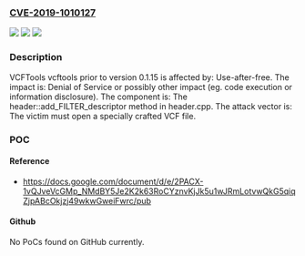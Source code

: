 ### [CVE-2019-1010127](https://cve.mitre.org/cgi-bin/cvename.cgi?name=CVE-2019-1010127)
![](https://img.shields.io/static/v1?label=Product&message=vcftools&color=blue)
![](https://img.shields.io/static/v1?label=Version&message=%3C%200.1.15%20&color=brightgreen)
![](https://img.shields.io/static/v1?label=Vulnerability&message=Use-after-free&color=brightgreen)

### Description

VCFTools vcftools prior to version 0.1.15 is affected by: Use-after-free. The impact is: Denial of Service or possibly other impact (eg. code execution or information disclosure). The component is: The header::add_FILTER_descriptor method in header.cpp. The attack vector is: The victim must open a specially crafted VCF file.

### POC

#### Reference
- https://docs.google.com/document/d/e/2PACX-1vQJveVcGMp_NMdBY5Je2K2k63RoCYznvKjJk5u1wJRmLotvwQkG5qiqZjpABcOkjzj49wkwGweiFwrc/pub

#### Github
No PoCs found on GitHub currently.

